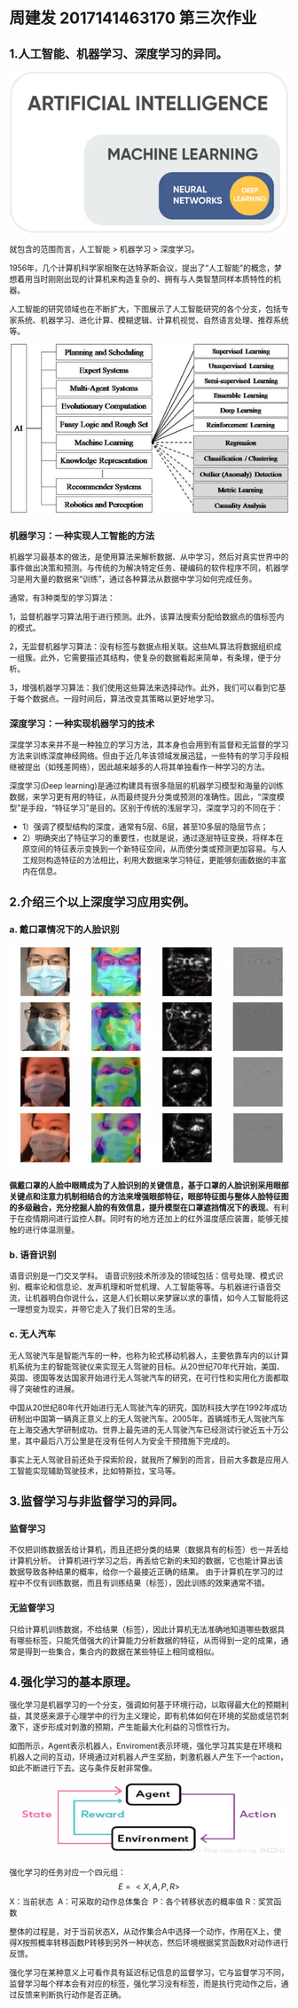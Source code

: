 # 周建发 2017141463170 第三次作业



## 1.人工智能、机器学习、深度学习的异同。

![img](第三次作业.assets/16d4d0fd65ded2c4)

就包含的范围而言，人工智能 > 机器学习 > 深度学习。

1956年，几个计算机科学家相聚在达特茅斯会议，提出了“人工智能”的概念，梦想着用当时刚刚出现的计算机来构造复杂的、拥有与人类智慧同样本质特性的机器。

人工智能的研究领域也在不断扩大，下图展示了人工智能研究的各个分支，包括专家系统、机器学习、进化计算、模糊逻辑、计算机视觉、自然语言处理、推荐系统等。

![img](第三次作业.assets/v2-e358e127afbe5963f5b8622e2dd5b49f_720w.jpg)

### 机器学习：一种实现人工智能的方法

机器学习最基本的做法，是使用算法来解析数据、从中学习，然后对真实世界中的事件做出决策和预测。与传统的为解决特定任务、硬编码的软件程序不同，机器学习是用大量的数据来“训练”，通过各种算法从数据中学习如何完成任务。

通常，有3种类型的学习算法：

​	1，监督机器学习算法用于进行预测。此外，该算法搜索分配给数据点的值标签内的模式。

​	2，无监督机器学习算法：没有标签与数据点相关联。这些ML算法将数据组织成一组簇。此外，它需要描述其结构，使复杂的数据看起来简单，有条理，便于分析。

​	3，增强机器学习算法：我们使用这些算法来选择动作。此外，我们可以看到它基于每个数据点。一段时间后，算法改变其策略以更好地学习。

### 深度学习：一种实现机器学习的技术

深度学习本来并不是一种独立的学习方法，其本身也会用到有监督和无监督的学习方法来训练深度神经网络。但由于近几年该领域发展迅猛，一些特有的学习手段相继被提出（如残差网络），因此越来越多的人将其单独看作一种学习的方法。

深度学习(Deep learning)是通过构建具有很多隐层的机器学习模型和海量的训练数据，来学习更有用的特征，从而最终提升分类或预测的准确性。因此，“深度模型”是手段，“特征学习”是目的。区别于传统的浅层学习，深度学习的不同在于：

+   1）强调了模型结构的深度，通常有5层、6层，甚至10多层的隐层节点；
+   2）明确突出了特征学习的重要性，也就是说，通过逐层特征变换，将样本在原空间的特征表示变换到一个新特征空间，从而使分类或预测更加容易。与人工规则构造特征的方法相比，利用大数据来学习特征，更能够刻画数据的丰富内在信息。



## 2.介绍三个以上深度学习应用实例。

### a. 戴口罩情况下的人脸识别

![算法攻破<mark data-type=tech_tasks data-id=3ff3ab31-7595-48d8-905a-baddfecc22be>人脸识别</mark>口罩难题，两天落地千人小区<mark data-type=concepts data-id=8be77eae-12da-4e9e-9a88-b7f5bae98c2e>准确率</mark>达97%|AI战疫](第三次作业.assets/767ec634299844968facf972910eb607.jfif)

**佩戴口罩的人脸中眼睛成为了人脸识别的关键信息，基于口罩的人脸识别采用眼部关键点和注意力机制相结合的方法来增强眼部特征，眼部特征图与整体人脸特征图的多级融合，充分挖掘人脸的有效信息，提升模型在口罩遮挡情况下的表现**。有利于在疫情期间进行监控人群。同时有的地方还加上的红外温度感应装置，能够无接触的进行体温测量。

### b. 语音识别

语音识别是一门交叉学科。 语音识别技术所涉及的领域包括：信号处理、模式识别、概率论和信息论、发声机理和听觉机理、人工智能等等。与机器进行语音交流，让机器明白你说什么，这是人们长期以来梦寐以求的事情，如今人工智能将这一理想变为现实，并带它走入了我们日常的生活。

### c. 无人汽车

无人驾驶汽车是智能汽车的一种，也称为轮式移动机器人，主要依靠车内的以计算机系统为主的智能驾驶仪来实现无人驾驶的目标。从20世纪70年代开始，美国、英国、德国等发达国家开始进行无人驾驶汽车的研究，在可行性和实用化方面都取得了突破性的进展。

中国从20世纪80年代开始进行无人驾驶汽车的研究，国防科技大学在1992年成功研制出中国第一辆真正意义上的无人驾驶汽车。2005年，首辆城市无人驾驶汽车在上海交通大学研制成功。世界上最先进的无人驾驶汽车已经测试行驶近五十万公里，其中最后八万公里是在没有任何人为安全干预措施下完成的。

事实上无人驾驶目前还处于探索阶段，就我所了解到的而言，目前大多数是应用人工智能实现辅助驾驶技术，比如特斯拉，宝马等。

## 3.监督学习与非监督学习的异同。

### 监督学习

不仅把训练数据丢给计算机，而且还把分类的结果（数据具有的标签）也一并丢给计算机分析。
计算机进行学习之后，再丢给它新的未知的数据，它也能计算出该数据导致各种结果的概率，给你一个最接近正确的结果。
由于计算机在学习的过程中不仅有训练数据，而且有训练结果（标签），因此训练的效果通常不错。

### 无监督学习

只给计算机训练数据，不给结果（标签），因此计算机无法准确地知道哪些数据具有哪些标签，只能凭借强大的计算能力分析数据的特征，从而得到一定的成果，通常是得到一些集合，集合内的数据在某些特征上相同或相似。



## 4.强化学习的基本原理。

强化学习是机器学习的一个分支，强调如何基于环境行动，以取得最大化的预期利益，其灵感来源于心理学中的行为主义理论，即有机体如何在环境的奖励或惩罚刺激下，逐步形成对刺激的预期，产生能最大化利益的习惯性行为。

如图所示，Agent表示机器人，Enviroment表示环境，强化学习其实是在环境和机器人之间的互动，环境通过对机器人产生奖励，刺激机器人产生下一个action，如此不断进行下去。这与条件反射非常像。

![这里写图片描述](第三次作业.assets/20180118074630584.png)

强化学习的任务对应一个四元组：
$$
E = <X,A,P,R>
$$
​	X：当前状态
​	A：可采取的动作总体集合
​	P：各个转移状态的概率值
​	R：奖赏函数

整体的过程是，对于当前状态X，从动作集合A中选择一个动作，作用在X上，使得X按照概率转移函数P转移到另外一种状态，然后环境根据奖赏函数R对动作进行反馈。

强化学习在某种意义上可看作具有延迟标记信息的监督学习，它与监督学习不同，监督学习每个样本会有对应的标签，强化学习没有标签，而是执行完动作之后，通过反馈来判断执行动作是否正确。